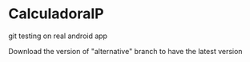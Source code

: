 # CalculadoraIP
git testing on real android app

Download the version of "alternative" branch to have the latest version
